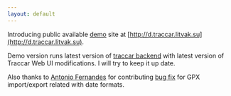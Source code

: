 ```yaml
---
layout: default
---
```


Introducing public available [demo](/demo.html) site at [http://d.traccar.litvak.su](http://d.traccar.litvak.su).

Demo version runs latest version of [traccar backend](http://traccar.org) with latest version of Traccar Web UI modifications. I will try to keep it up date.

Also thanks to [Antonio Fernandes](https://github.com/antoniopaisfernandes) for contributing [bug fix](https://github.com/vitalidze/traccar-web/issues/52) for GPX import/export related with date formats.